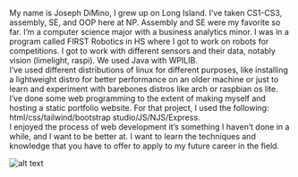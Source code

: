 My name is Joseph DiMino, I grew up on Long Island. I’ve taken CS1-CS3, assembly, SE, and OOP here at NP. Assembly and SE were my favorite so far. 
I’m a computer science major with a business analytics minor. I was in a program called FIRST Robotics in HS where I got to work on robots for competitions.
I got to work with different sensors and their data, notably vision (limelight, raspi). We used Java with WPILIB.  
I’ve used different distributions of linux for different purposes, like installing a lightweight distro for better performance on an older machine or just to learn and experiment with barebones distros like arch or raspbian os lite.
I’ve done some web programming to the extent of making myself and hosting a static portfolio website. For that project, I used the following: html/css/tailwind/bootstrap studio/JS/NJS/Express.  
I enjoyed the process of web development it’s something I haven’t done in a while, and I want to be better at. 
I want to learn the techniques and knowledge that you have to offer to apply to my future career in the field.  

![alt text](https://github.com/DiMino-0/WebProgrammingINCLASS/blob/main/readMePhoto.png?raw=true)
